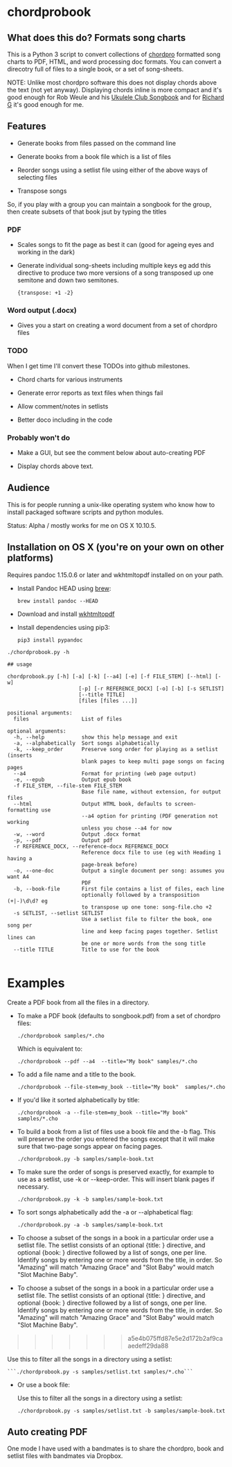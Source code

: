# chordprobook

## What does this do? Formats song charts


This is a Python 3 script to convert collections of
[chordpro](http://blossomassociates.net/Music/chopro.html) formatted
song charts to PDF, HTML, and word processing doc formats. You can
convert a direcotry full of files to a single book, or a set of
song-sheets.


NOTE: Unlike most chordpro software this does not display chords above the text (not yet anyway). Displaying chords inline is more compact and it's good enough for Rob Weule and his [Ukulele Club Songbook](http://katoombamusic.com.au/product/ukulele-club-songbook/) and for [Richard G](http://www.scorpexuke.com/ukulele-songs.html) it's good enough for me.

## Features

* Generate books from files passed on the command line

* Generate books from a book file which is a list of files

* Reorder songs using a setlist file using either of the above ways of
selecting files

*  Transpose songs


So, if you play with a group you can maintain a songbook for the
group, then create subsets of that book jsut by typing the titles

### PDF

* Scales songs to fit the page as best it can (good for ageing eyes
   and working in the dark)

* Generate individual song-sheets including multiple keys eg 
  add this directive to produce two more versions of a song transposed
  up one semitone and down two semitones.

    ```{transpose: +1 -2}```


### Word output (.docx)

* Gives you a start on creating a word document from a set of chordpro files

### TODO

When I get time I'll convert these TODOs into github milestones.

* Chord charts for various instruments

* Generate error reports as text files when things fail

* Allow comment/notes  in setlists

* Better doco including in the code

### Probably won't do
* Make a GUI, but see the comment below about auto-creating PDF

* Display chords above text.


## Audience

This is for people running a unix-like operating system who know how
to install packaged software scripts and python modules.

Status: Alpha / mostly works for me  on OS X 10.10.5.


## Installation on OS X (you're on your own on other platforms)

Requires pandoc 1.15.0.6 or later  and wkhtmltopdf installed on on your path.

* Install Pandoc HEAD using [brew](http://brew.sh/):

    ```brew install pandoc --HEAD```
* Download and install [wkhtmltopdf](http://wkhtmltopdf.org/downloads.html)
* Install dependencies using pip3:

    ```pip3 install pypandoc```

```
./chordprobook.py -h

## usage

chordprobook.py [-h] [-a] [-k] [--a4] [-e] [-f FILE_STEM] [--html] [-w]
                       [-p] [-r REFERENCE_DOCX] [-o] [-b] [-s SETLIST]
                       [--title TITLE]
                       [files [files ...]]

positional arguments:
  files                 List of files

optional arguments:
  -h, --help            show this help message and exit
  -a, --alphabetically  Sort songs alphabetically
  -k, --keep_order      Preserve song order for playing as a setlist (inserts
                        blank pages to keep multi page songs on facing pages
  --a4                  Format for printing (web page output)
  -e, --epub            Output epub book
  -f FILE_STEM, --file-stem FILE_STEM
                        Base file name, without extension, for output files
  --html                Output HTML book, defaults to screen-formatting use
                        --a4 option for printing (PDF generation not working
                        unless you chose --a4 for now
  -w, --word            Output .docx format
  -p, --pdf             Output pdf
  -r REFERENCE_DOCX, --reference-docx REFERENCE_DOCX
                        Reference docx file to use (eg with Heading 1 having a
                        page-break before)
  -o, --one-doc         Output a single document per song: assumes you want A4
                        PDF
  -b, --book-file       First file contains a list of files, each line
                        optionally followed by a transposition (+|-)\d\d? eg
                        to transpose up one tone: song-file.cho +2
  -s SETLIST, --setlist SETLIST
                        Use a setlist file to filter the book, one song per
                        line and keep facing pages together. Setlist lines can
                        be one or more words from the song title
  --title TITLE         Title to use for the book


```

# Examples

Create a PDF book from all the files in a directory. 

* To make a PDF book (defaults to songbook.pdf) from a set of chordpro
  files:

   ```./chordprobook samples/*.cho```

    Which is equivalent to:

    ```./chordprobook --pdf --a4  --title="My book" samples/*.cho```

*  To add a file name and a title to the book.
 
    ```./chordprobook --file-stem=my_book --title="My book"  samples/*.cho```

*  If you'd like it sorted alphabetically by title:

    ```./chordprobook -a --file-stem=my_book --title="My book"  samples/*.cho```

* To build a book from a list of files use a book file and the -b
   flag. This will preserve the order you entered the songs except
   that it will make sure that two-page songs appear on facing pages.
  
    ```./chordprobook.py -b samples/sample-book.txt```

* To make sure the order of songs is preserved exactly, for example to
  use as a setlist, use -k or --keep-order. This will insert blank
  pages if necessary.

    ```./chordprobook.py -k -b samples/sample-book.txt```

*  To sort songs alphabetically add the -a or --alphabetical flag:

    ```./chordprobook.py -a -b samples/sample-book.txt```
    
* To choose a subset of the songs in a book in a particular order use
  a setlist file.  The setlist consists of an optional {title: }
  directive, and optional {book: <path>} directive followed by a list
  of songs, one per line. Identify songs by entering one or more words
  from the title, in order. So "Amazing" will match "Amazing Grace"
  and "Slot Baby" would match "Slot Machine Baby".

* To choose a subset of the songs in a book in a particular order use a setlist file. 
  The setlist consists of an optional {title: } directive, and optional {book: <path>} directive followed by a list of songs, one per line. Identify songs by entering one or more words from the title, in order. So "Amazing" will match "Amazing Grace" and "Slot Baby" would match "Slot Machine Baby".
>>>>>>> a5e4b075ffd87e5e2d172b2af9caaedeff29da88

   Use this to filter all the songs in a directory using a setlist:

    ```./chordprobook.py -s samples/setlist.txt samples/*.cho```
    
*  Or use a book file:

   Use this to filter all the songs in a directory using a setlist:

    ```./chordprobook.py -s samples/setlist.txt -b samples/sample-book.txt```


## Auto creating PDF

One mode I have used with a bandmates is to share the chordpro, book
and setlist files with bandmates via Dropbox. 
